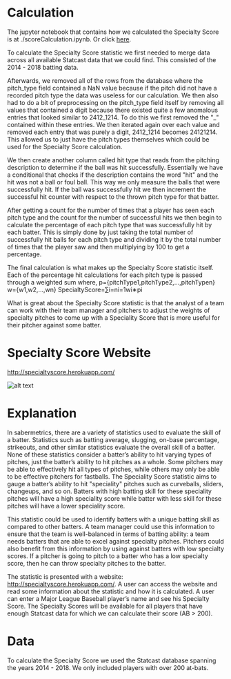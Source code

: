 # Calculation
The jupyter notebook that contains how we calculated the Specialty Score is at ./scoreCalculation.ipynb.
Or click [here](https://github.com/jacobhallberg/SpecialtyScore/blob/master/scoreCalculation.ipynb).

To calculate the Specialty Score statistic we first needed to merge data across all available Statcast data that we could find. This consisted of the 2014 - 2018 batting data.

Afterwards, we removed all of the rows from the database where the pitch_type field contained a NaN value because if the pitch did not have a recorded pitch type the data was useless for our calculation. We then also had to do a bit of preprocessing on the pitch_type field itself by removing all values that contained a digit because there existed quite a few anomalous entries that looked similar to 2412_1214. To do this we first removed the "_" contained within these entries. We then iterated again over each value and removed each entry that was purely a digit, 2412_1214 becomes 24121214. This allowed us to just have the pitch types themselves which could be used for the Specialty Score calculation.

We then create another column called hit type that reads from the pitching description to determine if the ball was hit successfully. Essentially we have a conditional that checks if the description contains the word "hit" and the hit was not a ball or foul ball. This way we only measure the balls that were successfully hit. If the ball was successfully hit we then increment the successful hit counter with respect to the thrown pitch type for that batter.

After getting a count for the number of times that a player has seen each pitch type and the count for the number of successful hits we then begin to calculate the percentage of each pitch type that was successfully hit by each batter. This is simply done by just taking the total number of successfully hit balls for each pitch type and dividing it by the total number of times that the player saw and then multiplying by 100 to get a percentage.

The final calculation is what makes up the Specialty Score statistic itself. Each of the percentage hit calculations for each pitch type is passed through a weighted sum where,
p={pitchType1,pitchType2,...,pitchTypen}
w={w1,w2,...,wn}
SpecialtyScore=∑i=ni=1wi∗pi

What is great about the Specialty Score statistic is that the analyst of a team can work with their team manager and pitchers to adjust the weights of specialty pitches to come up with a Speciality Score that is more useful for their pitcher against some batter. 

# Specialty Score Website
http://specialtyscore.herokuapp.com/

![alt text](https://github.com/jacobhallberg/SpecialtyScore/blob/master/webApp/website.PNG)

# Explanation
 In sabermetrics, there are a variety of statistics used to evaluate the skill of a batter. Statistics such as batting average, slugging, on-base percentage, strikeouts, and other similar statistics evaluate the overall skill of a batter. None of these statistics consider a batter’s ability to hit varying types of pitches, just the batter’s ability to hit pitches as a whole. Some pitchers may be able to effectively hit all types of pitches, while others may only be able to be effective pitchers for fastballs. The Speciality Score statistic aims to gauge a batter’s ability to hit "speciality" pitches such as curveballs, sliders, changeups, and so on. Batters with high batting skill for these speciality pitches will have a high speciality score while batter with less skill for these pitches will have a lower speciality score.

This statistic could be used to identify batters with a unique batting skill as compared to other batters. A team manager could use this information to ensure that the team is well-balanced in terms of batting ability: a team needs batters that are able to excel against specialty pitches. Pitchers could also benefit from this information by using against batters with low specialty scores. If a pitcher is going to pitch to a batter who has a low specialty score, then he can throw specialty pitches to the batter.

The statistic is presented with a website: http://specialtyscore.herokuapp.com/. A user can access the website and read some information about the statistic and how it is calculated. A user can enter a Major League Baseball player’s name and see his Specialty Score. The Specialty Scores will be available for all players that have enough Statcast data for which we can calculate their score (AB > 200). 

# Data
To calculate the Specialty Score we used the Statcast database spanning the years 2014 - 2018. We only included players with over 200 at-bats.
